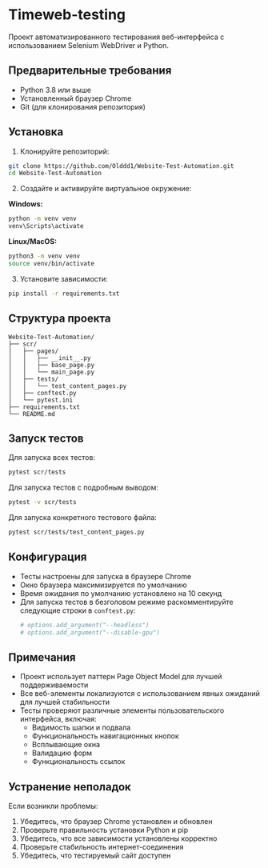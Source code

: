 # Timeweb-testing

Проект автоматизированного тестирования веб-интерфейса с использованием Selenium WebDriver и Python.

## Предварительные требования

- Python 3.8 или выше
- Установленный браузер Chrome
- Git (для клонирования репозитория)

## Установка

1. Клонируйте репозиторий:
```bash
git clone https://github.com/Olddd1/Website-Test-Automation.git
cd Website-Test-Automation
```

2. Создайте и активируйте виртуальное окружение:

**Windows:**
```bash
python -m venv venv
venv\Scripts\activate
```

**Linux/MacOS:**
```bash
python3 -m venv venv
source venv/bin/activate
```

3. Установите зависимости:
```bash
pip install -r requirements.txt
```

## Структура проекта

```
Website-Test-Automation/
├── scr/
│   ├── pages/
│   │   ├── __init__.py
│   │   ├── base_page.py
│   │   └── main_page.py
│   ├── tests/
│   │   └── test_content_pages.py
│   ├── conftest.py
│   └── pytest.ini
├── requirements.txt
└── README.md
```

## Запуск тестов

Для запуска всех тестов:
```bash
pytest scr/tests
```

Для запуска тестов с подробным выводом:
```bash
pytest -v scr/tests
```

Для запуска конкретного тестового файла:
```bash
pytest scr/tests/test_content_pages.py
```

## Конфигурация

- Тесты настроены для запуска в браузере Chrome
- Окно браузера максимизируется по умолчанию
- Время ожидания по умолчанию установлено на 10 секунд
- Для запуска тестов в безголовом режиме раскомментируйте следующие строки в `conftest.py`:
  ```python
  # options.add_argument("--headless")
  # options.add_argument("--disable-gpu")
  ```

## Примечания

- Проект использует паттерн Page Object Model для лучшей поддерживаемости
- Все веб-элементы локализуются с использованием явных ожиданий для лучшей стабильности
- Тесты проверяют различные элементы пользовательского интерфейса, включая:
  - Видимость шапки и подвала
  - Функциональность навигационных кнопок
  - Всплывающие окна
  - Валидацию форм
  - Функциональность ссылок

## Устранение неполадок

Если возникли проблемы:

1. Убедитесь, что браузер Chrome установлен и обновлен
2. Проверьте правильность установки Python и pip
3. Убедитесь, что все зависимости установлены корректно
4. Проверьте стабильность интернет-соединения
5. Убедитесь, что тестируемый сайт доступен
